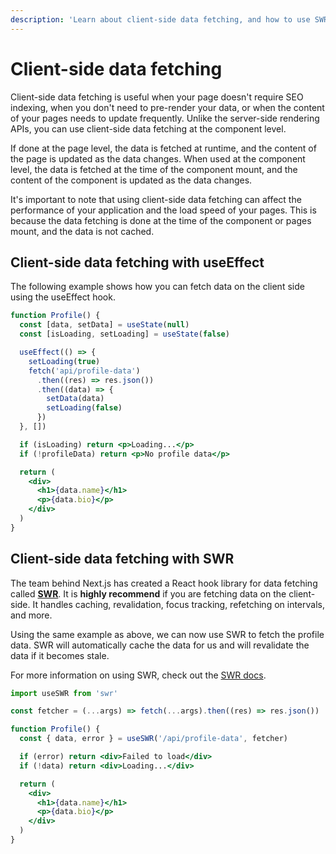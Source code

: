 ```yaml
---
description: 'Learn about client-side data fetching, and how to use SWR, a data fetching React hook library that handles caching, revalidation, focus tracking, refetching on interval and more.'
---
```


# Client-side data fetching

Client-side data fetching is useful when your page doesn't require SEO indexing, when you don't need to pre-render your data, or when the content of your pages needs to update frequently. Unlike the server-side rendering APIs, you can use client-side data fetching at the component level.

If done at the page level, the data is fetched at runtime, and the content of the page is updated as the data changes. When used at the component level, the data is fetched at the time of the component mount, and the content of the component is updated as the data changes.

It's important to note that using client-side data fetching can affect the performance of your application and the load speed of your pages. This is because the data fetching is done at the time of the component or pages mount, and the data is not cached.

## Client-side data fetching with useEffect

The following example shows how you can fetch data on the client side using the useEffect hook.

```jsx
function Profile() {
  const [data, setData] = useState(null)
  const [isLoading, setLoading] = useState(false)

  useEffect(() => {
    setLoading(true)
    fetch('api/profile-data')
      .then((res) => res.json())
      .then((data) => {
        setData(data)
        setLoading(false)
      })
  }, [])

  if (isLoading) return <p>Loading...</p>
  if (!profileData) return <p>No profile data</p>

  return (
    <div>
      <h1>{data.name}</h1>
      <p>{data.bio}</p>
    </div>
  )
}
```

## Client-side data fetching with SWR

The team behind Next.js has created a React hook library for data fetching called [**SWR**](https://swr.vercel.app/). It is **highly recommend** if you are fetching data on the client-side. It handles caching, revalidation, focus tracking, refetching on intervals, and more.

Using the same example as above, we can now use SWR to fetch the profile data. SWR will automatically cache the data for us and will revalidate the data if it becomes stale.

For more information on using SWR, check out the [SWR docs](https://swr.vercel.app/docs).

```jsx
import useSWR from 'swr'

const fetcher = (...args) => fetch(...args).then((res) => res.json())

function Profile() {
  const { data, error } = useSWR('/api/profile-data', fetcher)

  if (error) return <div>Failed to load</div>
  if (!data) return <div>Loading...</div>

  return (
    <div>
      <h1>{data.name}</h1>
      <p>{data.bio}</p>
    </div>
  )
}
```
